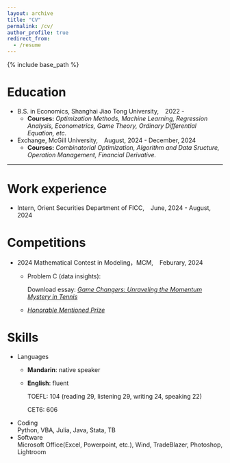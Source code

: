 ```yaml
---
layout: archive
title: "CV"
permalink: /cv/
author_profile: true
redirect_from:
  - /resume
---
```


{% include base_path %}

Education
======
* B.S. in Economics, Shanghai Jiao Tong University, &ensp; 2022 -
  * **Courses:** _Optimization Methods, Machine Learning, Regression Analysis, Econometrics, Game Theory, Ordinary Differential Equation, etc._
* Exchange, McGill University, &ensp; August, 2024 - December, 2024
  * **Courses:** _Combinatorial Optimization, Algorithm and Data Sructure, Operation Management, Financial Derivative._

---

Work experience
======
* Intern, Orient Securities Department of FICC, &ensp; June, 2024 - August, 2024

Competitions
======
* 2024 Mathematical Contest in Modeling，MCM, &ensp; Feburary, 2024
  * Problem C (data insights):

    Download essay: [_Game Changers: Unraveling the Momentum Mystery in Tennis_](http://Sheng-Cheng-2004.github.io/files/mcm_thesis.pdf)
  
  * [_Honorable Mentioned Prize_](http://Sheng-Cheng-2004.github.io/files/H_prize.pdf)

Skills
======
* Languages
  * **Mandarin**: native speaker
  * **English**: fluent
    
    TOEFL: 104 (reading 29, listening 29, writing 24, speaking 22)
    
    CET6: 606
* Coding  
  Python, VBA, Julia, Java, Stata, TB
* Software  
  Microsoft Office(Excel, Powerpoint, etc.), Wind, TradeBlazer, Photoshop, Lightroom



